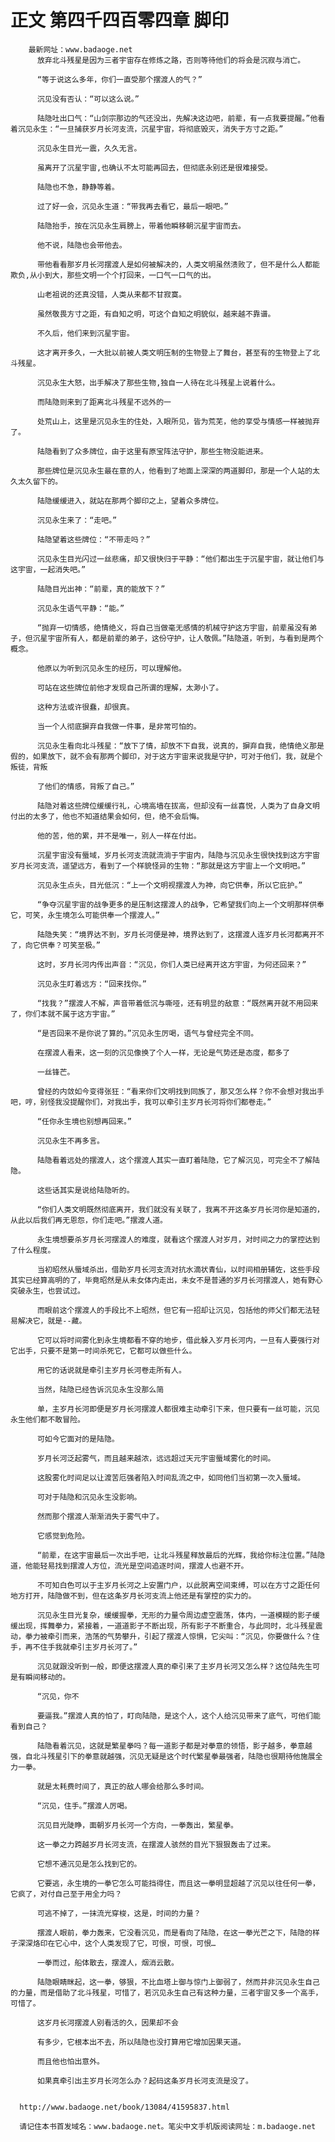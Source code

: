 # 正文 第四千四百零四章 脚印
        最新网址：www.badaoge.net
          放弃北斗残星是因为三者宇宙存在修炼之路，否则等待他们的将会是沉寂与消亡。
      
          “等于说这么多年，你们一直受那个摆渡人的气？”
      
          沉见没有否认：“可以这么说。”
      
          陆隐吐出口气：“山剑宗那边的气还没出，先解决这边吧，前辈，有一点我要提醒。”他看着沉见永生：“一旦捕获岁月长河支流，沉星宇宙，将彻底毁灭，消失于方寸之距。”
      
          沉见永生目光一震，久久无言。
      
          虽离开了沉星宇宙,也确认不太可能再回去，但彻底永别还是很难接受。
      
          陆隐也不急，静静等着。
      
          过了好一会，沉见永生道：“带我再去看它，最后一眼吧。”
      
          陆隐抬手，按在沉见永生肩膀上，带着他瞬移朝沉星宇宙而去。
      
          他不说，陆隐也会带他去。
      
          带他看看那岁月长河摆渡人是如何被解决的，人类文明虽然溃败了，但不是什么人都能欺负,从小到大，那些文明一个个打回来，一口气一口气的出。
      
          山老祖说的还真没错，人类从来都不甘寂寞。
      
          虽然敬畏方寸之距，有自知之明，可这个自知之明貌似，越来越不靠谱。
      
          不久后，他们来到沉星宇宙。
      
          这才离开多久，一大批以前被人类文明压制的生物登上了舞台，甚至有的生物登上了北斗残星。
      
          沉见永生大怒，出手解决了那些生物,独自一人待在北斗残星上说着什么。
      
          而陆隐则来到了距离北斗残星不远外的一
      
          处荒山上，这里是沉见永生的住处，入眼所见，皆为荒芜，他的享受与情感一样被抛弃了。
      
          陆隐看到了众多牌位，由于这里有原宝阵法守护，那些生物没能进来。
      
          那些牌位是沉见永生最在意的人，他看到了地面上深深的两道脚印，那是一个人站的太久太久留下的。
      
          陆隐缓缓进入，就站在那两个脚印之上，望着众多牌位。
      
          沉见永生来了：“走吧。”
      
          陆隐望着这些牌位：“不带走吗？”
      
          沉见永生目光闪过一丝悲痛，却又很快归于平静：“他们都出生于沉星宇宙，就让他们与这宇宙，一起消失吧。”
      
          陆隐目光出神：“前辈，真的能放下？”
      
          沉见永生语气平静：“能。”
      
          “抛弃一切情感，绝情绝义，将自己当做毫无感情的机械守护这方宇宙，前辈虽没有弟子，但沉星宇宙所有人，都是前辈的弟子，这份守护，让人敬佩。”陆隐道，听到，与看到是两个概念。
      
          他原以为听到沉见永生的经历，可以理解他。
      
          可站在这些牌位前他才发现自己所谓的理解，太渺小了。
      
          这种方法或许很蠢，却很真。
      
          当一个人彻底摒弃自我做一件事，是非常可怕的。
      
          沉见永生看向北斗残星：“放下了情，却放不下自我，说真的，摒弃自我，绝情绝义那是假的，如果放下，就不会有那两个脚印，对于这方宇宙来说我是守护，可对于他们，我，就是个叛徒，背叛
      
          了他们的情感，背叛了自己。”
      
          陆隐对着这些牌位缓缓行礼，心境高墙在拔高，但却没有一丝喜悦，人类为了自身文明付出的太多了，他也不知道结果会如何，但，绝不会后悔。
      
          他的苦，他的累，并不是唯一，别人一样在付出。
      
          沉星宇宙没有蜃域，岁月长河支流就流淌于宇宙内，陆隐与沉见永生很快找到这方宇宙岁月长河支流，遥望远方，看到了一个样貌怪异的生物：“那就是这方宇宙上一个文明吧。”
      
          沉见永生点头，目光低沉：“上一个文明视摆渡人为神，向它供奉，所以它庇护。”
      
          “争夺沉星宇宙的战争更多的是压制这摆渡人的战争，它希望我们向上一个文明那样供奉它，可笑，永生境怎么可能供奉一个摆渡人。”
      
          陆隐失笑：“境界达不到，岁月长河便是神，境界达到了，这摆渡人连岁月长河都离开不了，向它供奉？可笑至极。”
      
          这时，岁月长河内传出声音：“沉见，你们人类已经离开这方宇宙，为何还回来？”
      
          沉见永生盯着远方：“回来找你。”
      
          “找我？”摆渡人不解，声音带着低沉与嘶哑，还有明显的敌意：“既然离开就不用回来了，你们本就不属于这方宇宙。”
      
          “是否回来不是你说了算的。”沉见永生厉喝，语气与曾经完全不同。
      
          在摆渡人看来，这一刻的沉见像换了个人一样，无论是气势还是态度，都多了
      
          一丝锋芒。
      
          曾经的内敛如今变得张狂：“看来你们文明找到同族了，那又怎么样？你不会想对我出手吧，哼，别怪我没提醒你们，对我出手，我可以牵引主岁月长河将你们都卷走。”
      
          “任你永生境也别想再回来。”
      
          沉见永生不再多言。
      
          陆隐看着远处的摆渡人，这个摆渡人其实一直盯着陆隐，它了解沉见，可完全不了解陆隐。
      
          这些话其实是说给陆隐听的。
      
          “你们人类文明既然彻底离开，我们就没有关联了，我离不开这条岁月长河你是知道的，从此以后我们再无恩怨，你们走吧。”摆渡人道。
      
          永生境想要杀岁月长河摆渡人的难度，就看这个摆渡人对岁月，对时间之力的掌控达到了什么程度。
      
          当初昭然从蜃域杀出，借助岁月长河支流对抗水滴状青仙，以时间相册辅佐，这些手段其实已经算高明的了，毕竟昭然是从未女体内走出，未女不是普通的岁月长河摆渡人，她有野心突破永生，也尝试过。
      
          而眼前这个摆渡人的手段比不上昭然，但它有一招却让沉见，包括他的师父们都无法轻易解决它，就是--藏。
      
          它可以将时间雾化到永生境都看不穿的地步，借此躲入岁月长河内，一旦有人要强行对它出手，只要不是第一时间杀死它，它都可以做些什么。
      
          用它的话说就是牵引主岁月长河卷走所有人。
      
          当然，陆隐已经告诉沉见永生没那么简
      
          单，主岁月长河即便是岁月长河摆渡人都很难主动牵引下来，但只要有一丝可能，沉见永生他们都不敢冒险。
      
          可如今它面对的是陆隐。
      
          岁月长河泛起雾气，而且越来越浓，远远超过天元宇宙蜃域雾化的时间。
      
          这股雾化时间足以让渡苦厄强者陷入时间乱流之中，如同他们当初第一次入蜃域。
      
          可对于陆隐和沉见永生没影响。
      
          然而那个摆渡人渐渐消失于雾气中了。
      
          它感觉到危险。
      
          “前辈，在这宇宙最后一次出手吧，让北斗残星释放最后的光辉，我给你标注位置。”陆隐道，他能轻易找到摆渡人方位，流光是空间追逐时间，摆渡人也避不开。
      
          不可知白色可以于主岁月长河之上安置门户，以此脱离空间束缚，可以在方寸之距任何地方打开，陆隐做不到，但在这条岁月长河支流上他还是有掌控的实力的。
      
          沉见永生目光复杂，缓缓握拳，无形的力量令周边虚空震荡，体内，一道模糊的影子缓缓出现，挥舞拳力，紧接着，一道道影子不断出现，所有影子不断重合，与此同时，北斗残星震动，拳力被牵引而来，浩荡的气势攀升，引起了摆渡人惊惧，它尖叫：“沉见，你要做什么？住手，再不住手我就牵引主岁月长河了。”
      
          沉见就跟没听到一般，即便这摆渡人真的牵引来了主岁月长河又怎么样？这位陆先生可是有瞬间移动的。
      
          “沉见，你不
      
          要逼我。”摆渡人真的怕了，盯向陆隐，是这个人，这个人给沉见带来了底气，可他们能看到自己？
      
          陆隐看着沉见，这就是繁星拳吗？每一道影子都是对拳意的领悟，影子越多，拳意越强，自北斗残星引下的拳意就越强，沉见无疑是这个时代繁星拳最强者，陆隐也很期待他施展全力一拳。
      
          就是太耗费时间了，真正的敌人哪会给那么多时间。
      
          “沉见，住手。”摆渡人厉喝。
      
          沉见目光陡睁，面朝岁月长河一个方向，一拳轰出，繁星拳。
      
          这一拳之力跨越岁月长河支流，在摆渡人骇然的目光下狠狠轰击了过来。
      
          它想不通沉见是怎么找到它的。
      
          它要逃，永生境的一拳它怎么可能挡得住，而且这一拳明显超越了沉见以往任何一拳，它疯了，对付自己至于用全力吗？
      
          可逃不掉了，一抹流光穿梭，这是，时间的力量？
      
          摆渡人眼前，拳力轰来，它没看沉见，而是看向了陆隐，在这一拳光芒之下，陆隐的样子深深烙印在它心中，这个人类发现了它，可恨，可恨，可恨…
      
          一拳而过，船体散去，摆渡人，烟消云散。
      
          陆隐眼睛眯起，这一拳，够狠，不比血塔上御与惊门上御弱了，然而并非沉见永生自己的力量，而是借助了北斗残星，可惜了，若沉见永生自己有这种力量，三者宇宙又多一个高手，可惜了。
      
          这岁月长河摆渡人别看活的久，因果却不会
      
          有多少，它根本出不去，所以陆隐也没打算用它增加因果天道。
      
          而且他也怕出意外。
      
          如果真牵引出主岁月长河怎么办？起码这条岁月长河支流是没了。
      
      
      http://www.badaoge.net/book/13084/41595837.html
      
      请记住本书首发域名：www.badaoge.net。笔尖中文手机版阅读网址：m.badaoge.net